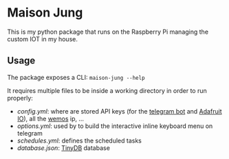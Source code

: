 # Maison Jung

This is my python package that runs on the Raspberry Pi managing the custom IOT in my house.

## Usage

The package exposes a CLI: `maison-jung --help`

It requires multiple files to be inside a working directory in order to run properly:

- _config.yml_: where are stored API keys (for the [telegram bot](https://github.com/python-telegram-bot/python-telegram-bot) and [Adafruit IO](https://io.adafruit.com/Dedelejardinier/dashboards)), all the [wemos](https://www.wemos.cc/) ip, ...
- _options.yml_: used by to build the interactive inline keyboard menu on telegram
- _schedules.yml_: defines the scheduled tasks
- _database.json_: [TinyDB](https://github.com/msiemens/tinydb) database
